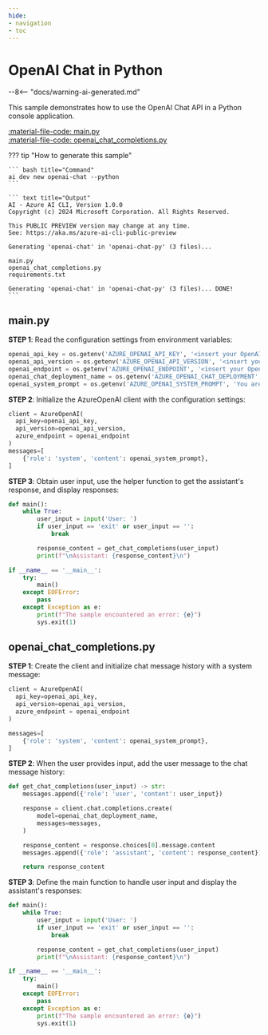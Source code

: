 ```yaml
---
hide:
- navigation
- toc
---
```

# OpenAI Chat in Python

--8<-- "docs/warning-ai-generated.md"

This sample demonstrates how to use the OpenAI Chat API in a Python console application.

[:material-file-code: main.py](https://raw.githubusercontent.com/robch/book-of-ai/main/docs/samples/openai-chat-py/main.py)  
[:material-file-code: openai_chat_completions.py](https://raw.githubusercontent.com/robch/book-of-ai/main/docs/samples/openai-chat-py/openai_chat_completions.py)  

??? tip "How to generate this sample"

    ``` bash title="Command"
    ai dev new openai-chat --python
    ```

    ``` text title="Output"
    AI - Azure AI CLI, Version 1.0.0
    Copyright (c) 2024 Microsoft Corporation. All Rights Reserved.

    This PUBLIC PREVIEW version may change at any time.
    See: https://aka.ms/azure-ai-cli-public-preview

    Generating 'openai-chat' in 'openai-chat-py' (3 files)...

    main.py
    openai_chat_completions.py
    requirements.txt

    Generating 'openai-chat' in 'openai-chat-py' (3 files)... DONE!
    ```

## main.py

**STEP 1**: Read the configuration settings from environment variables:

```python title="main.py"
openai_api_key = os.getenv('AZURE_OPENAI_API_KEY', '<insert your OpenAI API key here>')
openai_api_version = os.getenv('AZURE_OPENAI_API_VERSION', '<insert your Azure OpenAI API version here>')
openai_endpoint = os.getenv('AZURE_OPENAI_ENDPOINT', '<insert your OpenAI endpoint here>')
openai_chat_deployment_name = os.getenv('AZURE_OPENAI_CHAT_DEPLOYMENT', '<insert your OpenAI chat deployment name here>')
openai_system_prompt = os.getenv('AZURE_OPENAI_SYSTEM_PROMPT', 'You are a helpful AI assistant.')
```

**STEP 2**: Initialize the AzureOpenAI client with the configuration settings:

```python title="main.py"
client = AzureOpenAI(
  api_key=openai_api_key,
  api_version=openai_api_version,
  azure_endpoint = openai_endpoint
)
messages=[
    {'role': 'system', 'content': openai_system_prompt},
]
```

**STEP 3**: Obtain user input, use the helper function to get the assistant's response, and display responses:

```python title="main.py"
def main():
    while True:
        user_input = input('User: ')
        if user_input == 'exit' or user_input == '':
            break

        response_content = get_chat_completions(user_input)
        print(f"\nAssistant: {response_content}\n")

if __name__ == '__main__':
    try:
        main()
    except EOFError:
        pass
    except Exception as e:
        print(f"The sample encountered an error: {e}")
        sys.exit(1)
```

## openai_chat_completions.py

**STEP 1**: Create the client and initialize chat message history with a system message:

```python title="openai_chat_completions.py"
client = AzureOpenAI(
  api_key=openai_api_key,
  api_version=openai_api_version,
  azure_endpoint = openai_endpoint
)

messages=[
    {'role': 'system', 'content': openai_system_prompt},
]
```

**STEP 2**: When the user provides input, add the user message to the chat message history:

```python title="openai_chat_completions.py"
def get_chat_completions(user_input) -> str:
    messages.append({'role': 'user', 'content': user_input})

    response = client.chat.completions.create(
        model=openai_chat_deployment_name,
        messages=messages,
    )

    response_content = response.choices[0].message.content
    messages.append({'role': 'assistant', 'content': response_content})

    return response_content
```

**STEP 3**: Define the main function to handle user input and display the assistant's responses:

```python title="openai_chat_completions.py"
def main():
    while True:
        user_input = input('User: ')
        if user_input == 'exit' or user_input == '':
            break

        response_content = get_chat_completions(user_input)
        print(f"\nAssistant: {response_content}\n")

if __name__ == '__main__':
    try:
        main()
    except EOFError:
        pass
    except Exception as e:
        print(f"The sample encountered an error: {e}")
        sys.exit(1)
```
